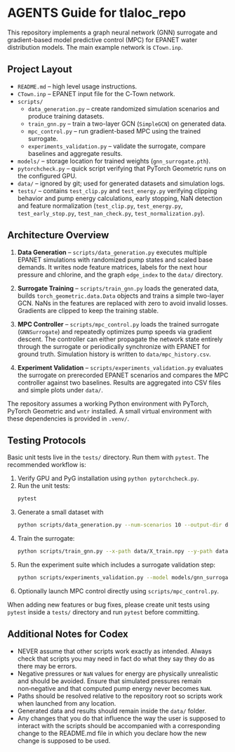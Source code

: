 # AGENTS Guide for tlaloc_repo

This repository implements a graph neural network (GNN) surrogate and gradient-based model predictive control (MPC) 
for EPANET water distribution models. The main example network is `CTown.inp`.

## Project Layout

- `README.md` – high level usage instructions.
- `CTown.inp` – EPANET input file for the C‑Town network.
- `scripts/`
  - `data_generation.py` – create randomized simulation scenarios and produce training datasets.
  - `train_gnn.py` – train a two-layer GCN (`SimpleGCN`) on generated data.
  - `mpc_control.py` – run gradient-based MPC using the trained surrogate.
  - `experiments_validation.py` – validate the surrogate, compare baselines and aggregate results.
- `models/` – storage location for trained weights (`gnn_surrogate.pth`).
- `pytorchcheck.py` – quick script verifying that PyTorch Geometric runs on the configured GPU.
- `data/` – ignored by git; used for generated datasets and simulation logs.
- `tests/` – contains `test_clip.py` and `test_energy.py` verifying clipping behavior and pump energy    calculations, early stopping, NaN detection and feature normalization (`test_clip.py`,
`test_energy.py`, `test_early_stop.py`, `test_nan_check.py`, `test_normalization.py`).

## Architecture Overview

1. **Data Generation** – `scripts/data_generation.py` executes multiple EPANET simulations with randomized pump 
    states and scaled base demands. It writes node feature matrices, labels for the next hour pressure and chlorine, 
    and the graph `edge_index` to the `data/` directory.

2. **Surrogate Training** – `scripts/train_gnn.py` loads the generated data, builds `torch_geometric.data.Data` objects 
    and trains a simple two-layer GCN. NaNs in the features are   replaced with zero to avoid invalid losses. Gradients 
    are clipped to keep the training stable.

3. **MPC Controller** – `scripts/mpc_control.py` loads the trained surrogate (`GNNSurrogate`) and repeatedly optimizes 
    pump speeds via gradient descent. The controller can either propagate the network state entirely through the surrogate 
    or periodically synchronize with EPANET for ground truth. Simulation history is written to `data/mpc_history.csv`.

4. **Experiment Validation** – `scripts/experiments_validation.py` evaluates the surrogate on prerecorded EPANET scenarios 
    and compares the MPC controller against two baselines. Results are aggregated into CSV files and simple plots under `data/`.

The repository assumes a working Python environment with PyTorch, PyTorch Geometric and `wntr` installed. A small virtual environment with these dependencies is provided in `.venv/`.

## Testing Protocols

Basic unit tests live in the `tests/` directory. Run them with `pytest`. The recommended workflow is:

1. Verify GPU and PyG installation using `python pytorchcheck.py`.
2. Run the unit tests:
   ```bash
   pytest
   ```
3. Generate a small dataset with
   ```bash
   python scripts/data_generation.py --num-scenarios 10 --output-dir data/
   ```
4. Train the surrogate:
    ```bash
    python scripts/train_gnn.py --x-path data/X_train.npy --y-path data/Y_train.npy --edge-index-path data/edge_index.npy --inp-path CTown.inp
    ```
5. Run the experiment suite which includes a surrogate validation step:
   ```bash
   python scripts/experiments_validation.py --model models/gnn_surrogate.pth --inp CTown.inp
   ```
6. Optionally launch MPC control directly using `scripts/mpc_control.py`.

When adding new features or bug fixes, please create unit tests using `pytest` inside a `tests/` directory and run `pytest` before committing.

## Additional Notes for Codex

- NEVER assume that other scripts work exactly as intended. Always check that scripts you may need in fact do what they say they do as there may be errors.
- Negative pressures or `NaN` values for energy are physically unrealistic and should be avoided. Ensure that simulated pressures remain non‑negative and that computed pump energy never becomes `NaN`.
- Paths should be resolved relative to the repository root so scripts work when launched from any location.
- Generated data and results should remain inside the `data/` folder.
- Any changes that you do that influence the way the user is supposed to interact with the scripts should be accompanied with a corresponding change to the README.md file in which you declare how the new change is supposed to be used. 